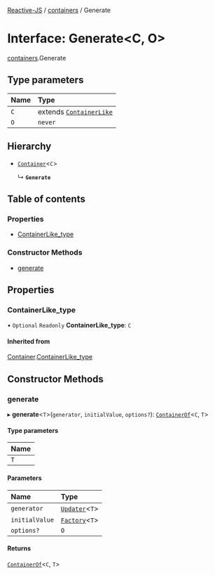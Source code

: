 [Reactive-JS](../README.md) / [containers](../modules/containers.md) / Generate

# Interface: Generate<C, O\>

[containers](../modules/containers.md).Generate

## Type parameters

| Name | Type |
| :------ | :------ |
| `C` | extends [`ContainerLike`](containers.ContainerLike.md) |
| `O` | `never` |

## Hierarchy

- [`Container`](containers.Container.md)<`C`\>

  ↳ **`Generate`**

## Table of contents

### Properties

- [ContainerLike\_type](containers.Generate.md#containerlike_type)

### Constructor Methods

- [generate](containers.Generate.md#generate)

## Properties

### ContainerLike\_type

• `Optional` `Readonly` **ContainerLike\_type**: `C`

#### Inherited from

[Container](containers.Container.md).[ContainerLike_type](containers.Container.md#containerlike_type)

## Constructor Methods

### generate

▸ **generate**<`T`\>(`generator`, `initialValue`, `options?`): [`ContainerOf`](../modules/containers.md#containerof)<`C`, `T`\>

#### Type parameters

| Name |
| :------ |
| `T` |

#### Parameters

| Name | Type |
| :------ | :------ |
| `generator` | [`Updater`](../modules/functions.md#updater)<`T`\> |
| `initialValue` | [`Factory`](../modules/functions.md#factory)<`T`\> |
| `options?` | `O` |

#### Returns

[`ContainerOf`](../modules/containers.md#containerof)<`C`, `T`\>
